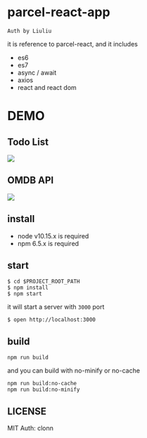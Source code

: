 # parcel-react-app
`Auth by Liuliu`

it is reference to parcel-react, and it includes

 * es6
 * es7
 * async / await
 * axios
 * react and react dom

# DEMO
## Todo List
![](https://media.giphy.com/media/Tk2KNru0pYD6dHxSB1/giphy.gif)
## OMDB API
![](https://media.giphy.com/media/3XDiHqGVO48qghRTwi/giphy.gif)


## install

 * node v10.15.x is required
 * npm 6.5.x is required

## start

```
$ cd $PROJECT_ROOT_PATH
$ npm install
$ npm start
```

it will start a server with `3000` port

```
$ open http://localhost:3000
```

## build

```
npm run build
```

and you can build with no-minify or no-cache

```
npm run build:no-cache
npm run build:no-minify
```

## LICENSE

MIT
Auth: clonn

